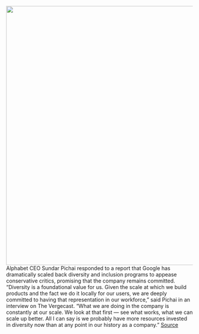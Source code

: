 <img src='https://cdn.vox-cdn.com/thumbor/oLrN7LXz6HT6N4-ie5X-wNF-P08=/0x0:2040x1360/1200x800/filters:focal(857x517:1183x843)/cdn.vox-cdn.com/uploads/chorus_image/image/66815232/vpavic_171003_2029_0054_lede.0.jpg' width='700px' /><br/>
Alphabet CEO Sundar Pichai responded to a report that Google has dramatically scaled back diversity and inclusion programs to appease conservative critics, promising that the company remains committed. “Diversity is a foundational value for us. Given the scale at which we build products and the fact we do it locally for our users, we are deeply committed to having that representation in our workforce,” said Pichai in an interview on The Vergecast. “What we are doing in the company is constantly at our scale. We look at that first — see what works, what we can scale up better. All I can say is we probably have more resources invested in diversity now than at any point in our history as a company.”
<a href='https://www.theverge.com/2020/5/19/21259977/alphabet-google-ceo-sundar-pichai-diversity-inclusion-programs-cut-conservative-backlash-fears'> Source <a/>